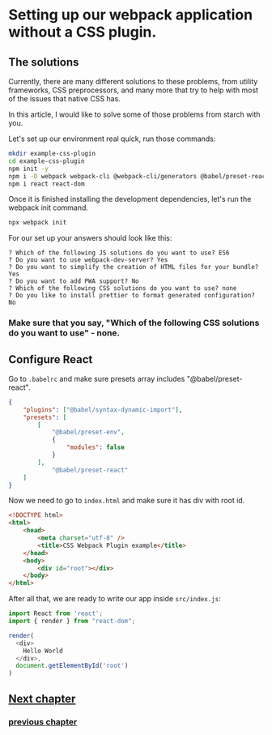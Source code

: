 # Setting up our webpack application without a CSS plugin.

## The solutions

Currently, there are many different solutions to these problems,
from utility frameworks, CSS preprocessors, and many more that try to help with most of the issues that native CSS has.

In this article, I would like to solve some of those problems from starch with you.

Let's set up our environment real quick, run those commands:

```bash
mkdir example-css-plugin
cd example-css-plugin
npm init -y
npm i -D webpack webpack-cli @webpack-cli/generators @babel/preset-react
npm i react react-dom
```

Once it is finished installing the development dependencies, let's run the webpack init command.

```bash
npx webpack init
```

For our set up your answers should look like this: 

```
? Which of the following JS solutions do you want to use? ES6
? Do you want to use webpack-dev-server? Yes
? Do you want to simplify the creation of HTML files for your bundle? Yes
? Do you want to add PWA support? No
? Which of the following CSS solutions do you want to use? none
? Do you like to install prettier to format generated configuration? No
```

### **Make sure that you say, "Which of the following CSS solutions do you want to use" - none.**

## Configure React

Go to `.babelrc` and make sure presets array includes "@babel/preset-react".

```json
{
    "plugins": ["@babel/syntax-dynamic-import"],
    "presets": [
        [
            "@babel/preset-env",
            {
                "modules": false
            }
        ],
            "@babel/preset-react"
    ]
}
```

Now we need to go to `index.html` and make sure it has div with root id.

```html
<!DOCTYPE html>
<html>
    <head>
        <meta charset="utf-8" />
        <title>CSS Webpack Plugin example</title>
    </head>
    <body>
        <div id="root"></div>
    </body>    
</html>
```

After all that, we are ready to write our app inside `src/index.js`:
```js
import React from 'react';
import { render } from "react-dom";

render(
  <div>
    Hello World
  </div>,
  document.getElementById('root')
)
```

## [Next chapter](./css-plugin-and-loader.md)
### [previous chapter](./native-css-issue.md)